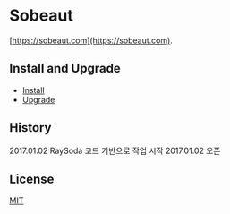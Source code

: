 # Sobeaut

[https://sobeaut.com](https://sobeaut.com).


## Install and Upgrade

* [Install](INSTALL.md)
* [Upgrade](UPGRADE.md)

## History

2017.01.02 RaySoda 코드 기반으로 작업 시작
2017.01.02 오픈

## License

[MIT](LICENSE)
